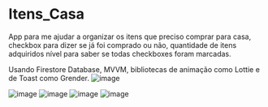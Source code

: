 # Itens_Casa
App para me ajudar a organizar os itens que preciso comprar para casa, checkbox para dizer se já foi comprado ou não, quantidade de itens adquiridos nível para saber se todas checkboxes foram marcadas.

Usando Firestore Database, MVVM, bibliotecas de animação como Lottie e de Toast como Grender.
![image](https://github.com/IgorSouza4489/Itens_Casa/assets/63150786/cd7867d8-e2b2-4148-835e-7b7e7dc0a1a0)

![image](https://github.com/IgorSouza4489/Itens_Casa/assets/63150786/e47b77f4-d5bb-4eb3-9fed-28518dbc7c13)
![image](https://github.com/IgorSouza4489/Itens_Casa/assets/63150786/744d67fd-1c34-4869-baf6-7a4c845c8466)
![image](https://github.com/IgorSouza4489/Itens_Casa/assets/63150786/ff6b1c5c-21fc-43da-b988-de57c210395d)
![image](https://github.com/IgorSouza4489/Itens_Casa/assets/63150786/4ad4dd92-3faa-4066-9c30-6649efffacab)

